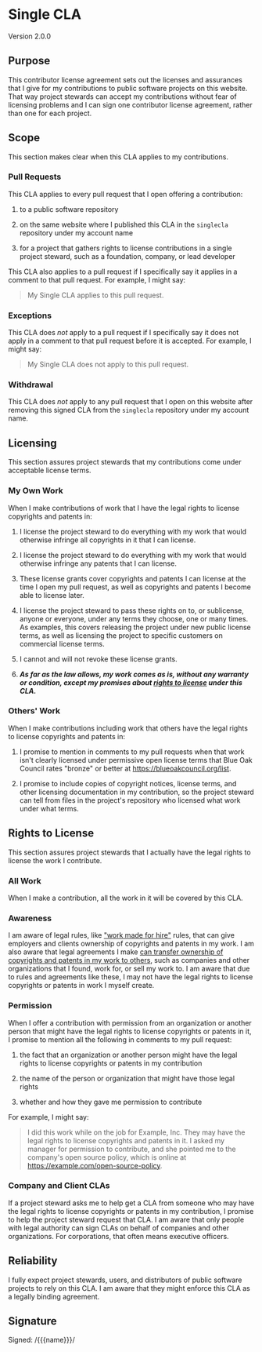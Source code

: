 # Single CLA

Version 2.0.0

## Purpose

This contributor license agreement sets out the licenses and assurances that I give for my contributions to public software projects on this website.  That way project stewards can accept my contributions without fear of licensing problems and I can sign one contributor license agreement, rather than one for each project.

## Scope

This section makes clear when this CLA applies to my contributions.

### Pull Requests

This CLA applies to every pull request that I open offering a contribution:

1.  to a public software repository

2.  on the same website where I published this CLA in the `singlecla` repository under my account name

3.  for a project that gathers rights to license contributions in a single project steward, such as a foundation, company, or lead developer

This CLA also applies to a pull request if I specifically say it applies in a comment to that pull request.  For example, I might say:

> My Single CLA applies to this pull request.

### Exceptions

This CLA does _not_ apply to a pull request if I specifically say it does not apply in a comment to that pull request before it is accepted.  For example, I might say:

> My Single CLA does not apply to this pull request.

### Withdrawal

This CLA does _not_ apply to any pull request that I open on this website after removing this signed CLA from the `singlecla` repository under my account name.

## Licensing

This section assures project stewards that my contributions come under acceptable license terms.

### My Own Work

When I make contributions of work that I have the legal rights to license copyrights and patents in:

1.  I license the project steward to do everything with my work that would otherwise infringe all copyrights in it that I can license.

2.  I license the project steward to do everything with my work that would otherwise infringe any patents that I can license.

3.  These license grants cover copyrights and patents I can license at the time I open my pull request, as well as copyrights and patents I become able to license later.

4.  I license the project steward to pass these rights on to, or sublicense, anyone or everyone, under any terms they choose, one or many times.  As examples, this covers releasing the project under new public license terms, as well as licensing the project to specific customers on commercial license terms.

5.  I cannot and will not revoke these license grants.

6.  ***As far as the law allows, my work comes as is, without any warranty or condition, except my promises about [rights to license](#rights-to-license) under this CLA.***

### Others' Work

When I make contributions including work that others have the legal rights to license copyrights and patents in:

1.  I promise to mention in comments to my pull requests when that work isn't clearly licensed under permissive open license terms that Blue Oak Council rates "bronze" or better at <https://blueoakcouncil.org/list>.

2.  I promise to include copies of copyright notices, license terms, and other licensing documentation in my contribution, so the project steward can tell from files in the project's repository who licensed what work under what terms.

## Rights to License

This section assures project stewards that I actually have the legal rights to license the work I contribute.

### All Work

When I make a contribution, all the work in it will be covered by this CLA.

### Awareness

I am aware of legal rules, like ["work made for hire"](https://en.wikipedia.org/wiki/Work_for_hire) rules, that can give employers and clients ownership of copyrights and patents in my work.  I am also aware that legal agreements I make [can transfer ownership of copyrights and patents in my work to others](https://en.wikipedia.org/wiki/Assignment_(law)), such as companies and other organizations that I found, work for, or sell my work to.  I am aware that due to rules and agreements like these, I may not have the legal rights to license copyrights or patents in work I myself create.

### Permission

When I offer a contribution with permission from an organization or another person that might have the legal rights to license copyrights or patents in it, I promise to mention all the following in comments to my pull request:

1.  the fact that an organization or another person might have the legal rights to license copyrights or patents in my contribution

2.  the name of the person or organization that might have those legal rights

3.  whether and how they gave me permission to contribute

For example, I might say:

> I did this work while on the job for Example, Inc.  They may have the legal rights to license copyrights and patents in it.  I asked my manager for permission to contribute, and she pointed me to the company's open source policy, which is online at <https://example.com/open-source-policy>.

### Company and Client CLAs

If a project steward asks me to help get a CLA from someone who may have the legal rights to license copyrights or patents in my contribution, I promise to help the project steward request that CLA.  I am aware that only people with legal authority can sign CLAs on behalf of companies and other organizations.  For corporations, that often means executive officers.

## Reliability

I fully expect project stewards, users, and distributors of public software projects to rely on this CLA.  I am aware that they might enforce this CLA as a legally binding agreement.

## Signature

Signed: /{{{name}}}/
